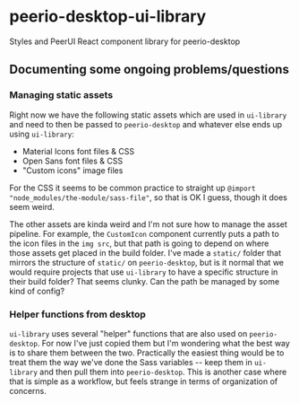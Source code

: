 # peerio-desktop-ui-library
Styles and PeerUI React component library for peerio-desktop

## Documenting some ongoing problems/questions

### Managing static assets
Right now we have the following static assets which are used in `ui-library` and need to then be passed to `peerio-desktop` and whatever else ends up using `ui-library`:
* Material Icons font files & CSS
* Open Sans font files & CSS
* "Custom icons" image files

For the CSS it seems to be common practice to straight up `@import "node_modules/the-module/sass-file"`, so that is OK I guess, though it does seem weird.

The other assets are kinda weird and I'm not sure how to manage the asset pipeline. For example, the `CustomIcon` component currently puts a path to the icon files in the `img src`, but that path is going to depend on where those assets get placed in the build folder. I've made a `static/` folder that mirrors the structure of `static/` on `peerio-desktop`, but is it normal that we would require projects that use `ui-library` to have a specific structure in their build folder? That seems clunky. Can the path be managed by some kind of config?

### Helper functions from desktop
`ui-library` uses several "helper" functions that are also used on `peerio-desktop`. For now I've just copied them but I'm wondering what the best way is to share them between the two. Practically the easiest thing would be to treat them the way we've done the Sass variables -- keep them in `ui-library` and then pull them into `peerio-desktop`. This is another case where that is simple as a workflow, but feels strange in terms of organization of concerns.
